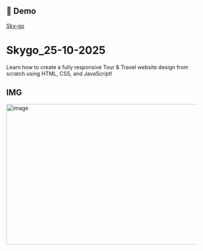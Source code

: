 <h2>🚀 Demo</h2>

[Sky-go](https://sky-go-two.vercel.app/)

# Skygo_25-10-2025

Learn how to create a fully responsive Tour &amp; Travel website design from scratch using HTML, CSS, and JavaScript!

<h2>IMG</h2>

<img width="610" height="371" alt="image" src="https://github.com/user-attachments/assets/220a1d0f-bc11-4c0d-b0e8-99e3f43290c0" />
